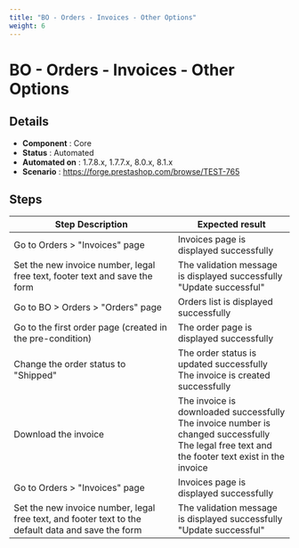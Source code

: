 ```yaml
---
title: "BO - Orders - Invoices - Other Options"
weight: 6
---
```


# BO - Orders - Invoices - Other Options
## Details
* **Component** : Core
* **Status** : Automated
* **Automated on** : 1.7.8.x, 1.7.7.x, 8.0.x, 8.1.x
* **Scenario** : https://forge.prestashop.com/browse/TEST-765

## Steps
| Step Description | Expected result |
| ----- | ----- |
| Go to Orders > "Invoices" page | Invoices page is displayed successfully |
| Set the new invoice number, legal free text, footer text and save the form | The validation message is displayed successfully<br>"Update successful" |
| Go to BO > Orders > "Orders" page | Orders list is displayed successfully |
| Go to the first order page (created in the pre-condition) | The order page is displayed successfully |
| Change the order status to "Shipped" | The order status is updated successfully<br>The invoice is created successfully |
| Download the invoice | The invoice is downloaded successfully<br>The invoice number is changed successfully<br>The legal free text and the footer text exist in the invoice |
| Go to Orders > "Invoices" page | Invoices page is displayed successfully |
| Set the new invoice number, legal free text, and footer text to the default data and save the form | The validation message is displayed successfully<br>"Update successful" |
